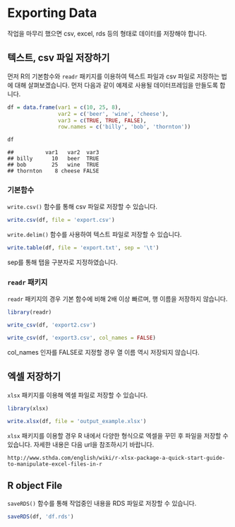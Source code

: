 
# Exporting Data

작업을 마무리 했으면 csv, excel, rds 등의 형태로 데이터를 저장해야 합니다.

## 텍스트, csv 파일 저장하기

먼저 R의 기본함수와 `readr` 패키지를 이용하여 텍스트 파일과 csv 파일로 저장하는 법에 대해 살펴보겠습니다. 먼저 다음과 같이 예제로 사용될 데이터프레임을 만들도록 합니다.


```r
df = data.frame(var1 = c(10, 25, 8),
                var2 = c('beer', 'wine', 'cheese'),
                var3 = c(TRUE, TRUE, FALSE),
                row.names = c('billy', 'bob', 'thornton'))

df
```

```
##          var1   var2  var3
## billy      10   beer  TRUE
## bob        25   wine  TRUE
## thornton    8 cheese FALSE
```

### 기본함수

`write.csv()` 함수를 통해 csv 파일로 저장할 수 있습니다.


```r
write.csv(df, file = 'export.csv')
```

`write.delim()` 함수를 사용하여 텍스트 파일로 저장할 수 있습니다.


```r
write.table(df, file = 'export.txt', sep = '\t')
```

sep를 통해 탭을 구분자로 지정하였습니다.

### `readr` 패키지

`readr` 패키지의 경우 기본 함수에 비해 2배 이상 빠르며, 행 이름을 저장하지 않습니다.


```r
library(readr)

write_csv(df, 'export2.csv')
```


```r
write_csv(df, 'export3.csv', col_names = FALSE)
```

col_names 인자를 FALSE로 지정할 경우 열 이름 역시 저장되지 않습니다.

## 엑셀 저장하기

`xlsx` 패키지를 이용해 엑셀 파일로 저장할 수 있습니다.


```r
library(xlsx)

write.xlsx(df, file = 'output_example.xlsx')
```

`xlsx` 패키지를 이용할 경우 R 내에서 다양한 형식으로 엑셀을 꾸민 후 파일을 저장할 수 있습니다. 자세한 내용은 다음 url을 참조하시기 바랍니다.

```
http://www.sthda.com/english/wiki/r-xlsx-package-a-quick-start-guide-to-manipulate-excel-files-in-r
```

## R object File

`saveRDS()` 함수를 통해 작업중인 내용을 RDS 파일로 저장할 수 있습니다.


```r
saveRDS(df, 'df.rds')
```


